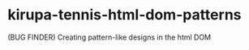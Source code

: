 kirupa-tennis-html-dom-patterns
===============================

(BUG FINDER) Creating pattern-like designs in the html DOM
